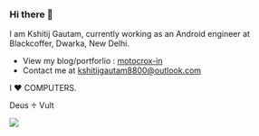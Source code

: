### Hi there 👋

 I am Kshitij Gautam, currently working as an Android engineer at Blackcoffer, Dwarka, New Delhi.

- View my blog/portforlio : <a href="https://motocrox-in.blogspot.com"> motocrox-in </a>
- Contact me at <a href="mailto: kshitijgautam8800@outlook.com"> kshitijgautam8800@outlook.com </a>   


I ♥ COMPUTERS. 

Deus ♱ Vult

![](adi-goldstein-EUsVwEOsblE-unsplash.jpg)
